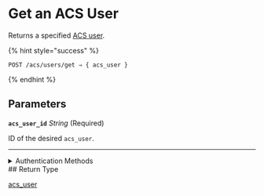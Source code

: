 # Get an ACS User

Returns a specified [ACS user](https://docs.seam.co/latest/capability-guides/access-systems/user-management).

{% hint style="success" %}
```
POST /acs/users/get ⇒ { acs_user }
```
{% endhint %}

## Parameters

**`acs_user_id`** *String* (Required)

ID of the desired `acs_user`.

---


<details>

<summary>Authentication Methods</summary>

- API key
- Personal access token
  <br>Must also include the `seam-workspace` header in the request.
</details>
## Return Type

[acs\_user](./)
